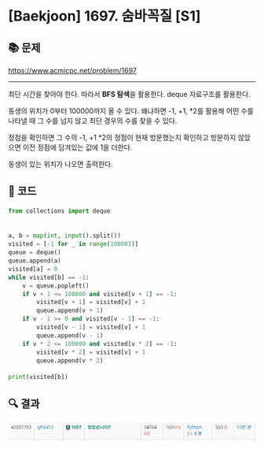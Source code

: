 # [Baekjoon] 1697. 숨바꼭질 [S1]

## 📚 문제

https://www.acmicpc.net/problem/1697

---

최단 시간을 찾아야 한다. 따라서 **BFS 탐색**을 활용한다. deque 자료구조를 활용한다.

동생의 위치가 0부터 100000까지 올 수 있다. 왜냐하면 -1, +1, *2를 활용해 어떤 수를 나타낼 때 그 수를 넘지 않고 최단 경우의 수를 찾을 수 있다. 

정점을 확인하면 그 수의 -1, +1 *2의 정점이 현재 방문했는지 확인하고 방문하지 않았으면 이전 정점에 담겨있는 값에 1을 더한다.

동생이 있는 위치가 나오면 출력한다.

## 📒 코드

```python
from collections import deque


a, b = map(int, input().split())
visited = [-1 for _ in range(100001)]
queue = deque()
queue.append(a)
visited[a] = 0
while visited[b] == -1:
    v = queue.popleft()
    if v + 1 <= 100000 and visited[v + 1] == -1:
        visited[v + 1] = visited[v] + 1
        queue.append(v + 1)
    if v - 1 >= 0 and visited[v - 1] == -1:
        visited[v - 1] = visited[v] + 1
        queue.append(v - 1)
    if v * 2 <= 100000 and visited[v * 2] == -1:
        visited[v * 2] = visited[v] + 1
        queue.append(v * 2)

print(visited[b])
```

## 🔍 결과

![image-20220312143039254](README.assets/image-20220312143039254.png)